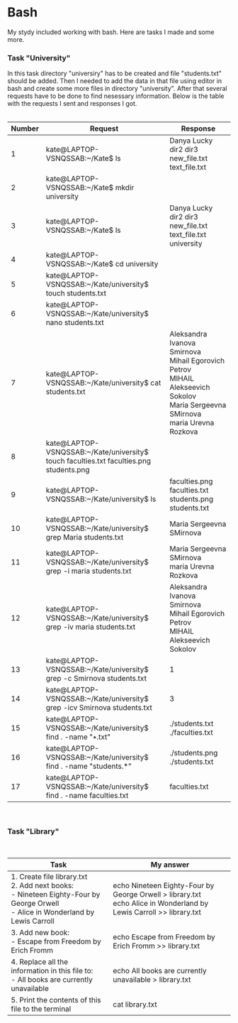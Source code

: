 # Bash
My stydy included working with bash. Here are tasks I made and some more.

### Task "University"
In this task directory "universiry" has to be created and file "students.txt" should be added. Then I needed to add the data in that file using editor in bash and create some more files in directory "university". After that several requests have to be done to find nesessary information. 
Below is the table with the requests I sent and responses I got.
<br>
<br>

| Number  | Request | Response |
| ------- | ------- | -------- | 
| 1  | kate@LAPTOP-VSNQSSAB:~/Kate$ ls  | Danya  Lucky  dir2  dir3  new_file.txt  text_file.txt  |
| 2  | kate@LAPTOP-VSNQSSAB:~/Kate$ mkdir university  |   |
| 3  | kate@LAPTOP-VSNQSSAB:~/Kate$ ls  | Danya  Lucky  dir2  dir3  new_file.txt  text_file.txt  university  |
| 4  | kate@LAPTOP-VSNQSSAB:~/Kate$ cd university  |   |
| 5  | kate@LAPTOP-VSNQSSAB:~/Kate/university$ touch students.txt  |   |
| 6  | kate@LAPTOP-VSNQSSAB:~/Kate/university$ nano students.txt  |   |
| 7  | kate@LAPTOP-VSNQSSAB:~/Kate/university$ cat students.txt  | Aleksandra Ivanova Smirnova <br>Mihail Egorovich Petrov <br>MIHAIL Alekseevich Sokolov <br>Maria Sergeevna SMirnova <br>maria Urevna Rozkova|
| 8  | kate@LAPTOP-VSNQSSAB:~/Kate/university$ touch faculties.txt faculties.png students.png  |   |
| 9  | kate@LAPTOP-VSNQSSAB:~/Kate/university$ ls  | faculties.png  faculties.txt  students.png  students.txt  |
| 10  | kate@LAPTOP-VSNQSSAB:~/Kate/university$ grep Maria students.txt  | Maria Sergeevna SMirnova  |
| 11  | kate@LAPTOP-VSNQSSAB:~/Kate/university$ grep -i maria students.txt  | Maria Sergeevna SMirnova <br>maria Urevna Rozkova  |
| 12  | kate@LAPTOP-VSNQSSAB:~/Kate/university$ grep -iv maria students.txt  | Aleksandra Ivanova Smirnova <br>Mihail Egorovich Petrov <br>MIHAIL Alekseevich Sokolov  |
| 13  | kate@LAPTOP-VSNQSSAB:~/Kate/university$ grep -c Smirnova students.txt  | 1  |
| 14  | kate@LAPTOP-VSNQSSAB:~/Kate/university$ grep -icv Smirnova students.txt  | 3  |
| 15  | kate@LAPTOP-VSNQSSAB:~/Kate/university$ find . -name "٭.txt"  | ./students.txt <br>./faculties.txt  |
| 16  | kate@LAPTOP-VSNQSSAB:~/Kate/university$  find . -name "students.*"  | ./students.png <br>./students.txt  |
| 17  | kate@LAPTOP-VSNQSSAB:~/Kate/university$ find . -name faculties.txt  | faculties.txt  |

<br>

### Task "Library"
<br>

| Task  | My answer |
| ----- | --------- | 
| 1. Create file library.txt <br>2. Add next books: <br>- Nineteen Eighty-Four by George Orwell <br>- Alice in Wonderland by Lewis Carroll  | echo Nineteen Eighty-Four by George Orwell > library.txt <br>echo Alice in Wonderland by Lewis Carroll >> library.txt  | 
| 3. Add new book: <br>- Escape from Freedom by Erich Fromm | echo Escape from Freedom by Erich Fromm >> library.txt | 
| 4. Replace all the information in this file to: <br>- All books are currently unavailable | echo All books are currently unavailable > library.txt |
| 5. Print the contents of this file to the terminal | cat library.txt |

